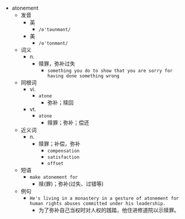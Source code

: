 - atonement
  - 发音
    - 英
      - `/ə'təunmənt/`
    - 美
      - `/ə'tonmənt/`
  - 词义
    - n.
      - 赎罪，弥补过失
        - `something you do to show that you are sorry for having done something wrong`
  - 同根词
    - vi.
      - `atone`
        - 弥补；赎回
    - vt.
      - `atone`
        - 赎罪；弥补；偿还
  - 近义词
    - n.
      - 赎罪；补偿，弥补
        - `compensation`
        - `satisfaction`
        - `offset`
  - 短语
    - `make atonement for`
      - 赎(罪)；弥补(过失、过错等) 
  - 例句
    - `He's living in a monastery in a gesture of atonement for human rights abuses committed under his leadership.`
      - 为了弥补自己当权时对人权的践踏，他住进修道院以示赎罪。

